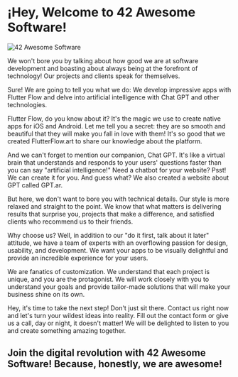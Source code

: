 # ¡Hey, Welcome to 42 Awesome Software!

![42 Awesome Software]([Isolated.png](https://42.com.ar/wp-content/uploads/2023/06/42_200.png) "42 Awesome Software")

We won't bore you by talking about how good we are at software development and boasting about always being at the forefront of technology! Our projects and clients speak for themselves.

Sure! We are going to tell you what we do: We develop impressive apps with Flutter Flow and delve into artificial intelligence with Chat GPT and other technologies.

Flutter Flow, do you know about it? It's the magic we use to create native apps for iOS and Android. Let me tell you a secret: they are so smooth and beautiful that they will make you fall in love with them! It's so good that we created FlutterFlow.art to share our knowledge about the platform.

And we can't forget to mention our companion, Chat GPT. It's like a virtual brain that understands and responds to your users' questions faster than you can say "artificial intelligence!" Need a chatbot for your website? Psst! We can create it for you. And guess what? We also created a website about GPT called GPT.ar.

But here, we don't want to bore you with technical details. Our style is more relaxed and straight to the point. We know that what matters is delivering results that surprise you, projects that make a difference, and satisfied clients who recommend us to their friends.

Why choose us? Well, in addition to our "do it first, talk about it later" attitude, we have a team of experts with an overflowing passion for design, usability, and development. We want your apps to be visually delightful and provide an incredible experience for your users.

We are fanatics of customization. We understand that each project is unique, and you are the protagonist. We will work closely with you to understand your goals and provide tailor-made solutions that will make your business shine on its own.

Hey, it's time to take the next step! Don't just sit there. Contact us right now and let's turn your wildest ideas into reality. Fill out the contact form or give us a call, day or night, it doesn't matter! We will be delighted to listen to you and create something amazing together.

## Join the digital revolution with 42 Awesome Software! Because, honestly, we are awesome!
